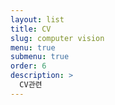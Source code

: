 ```yaml
---
layout: list
title: CV
slug: computer vision
menu: true
submenu: true
order: 6
description: >
  CV관련
---
```


